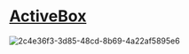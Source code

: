# [ActiveBox](https://marcinbarszcz.github.io/ActiveBox/)

![2c4e36f3-3d85-48cd-8b69-4a22af5895e6](https://user-images.githubusercontent.com/30419635/32488384-b0ac2cea-c3ac-11e7-947a-9d30b6209740.png)
